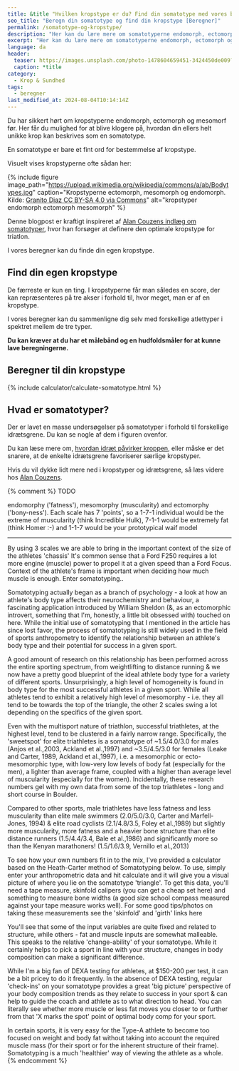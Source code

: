 ```yaml
---
title: &title "️Hvilken kropstype er du? Find din somatotype med vores beregner!"
seo_title: "️Beregn din somatotype og find din kropstype [Beregner]"
permalink: /somatotype-og-kropstype/
description: "Her kan du lære mere om somatotyperne endomorph, ectomorph og mesomorph. I vores beregner kan du find finde ud af, hvilken kropstype du er."
excerpt: "Her kan du lære mere om somatotyperne endomorph, ectomorph og mesomorph. I vores beregner kan du find finde ud af, hvilken kropstype du er."
language: da
header:
  teaser: https://images.unsplash.com/photo-1478604659451-3424450de009?ixlib=rb-1.2.1&ixid=MnwxMjA3fDB8MHxwaG90by1wYWdlfHx8fGVufDB8fHx8&auto=format&fit=crop&h=300&w=400&q=10
  caption: *title
category:
  - Krop & Sundhed
tags:
  - beregner
last_modified_at: 2024-08-04T10:14:14Z
---
```


Du har sikkert hørt om kropstyperne endomorph, ectomorph og mesomorf før. Her får du mulighed for at blive klogere på, hvordan din ellers helt unikke krop kan beskrives som en somatotype.

En somatotype er bare et fint ord for bestemmelse af kropstype.

Visuelt vises kropstyperne ofte sådan her:

{% include figure image_path="https://upload.wikimedia.org/wikipedia/commons/a/ab/Bodytypes.jpg" caption="Kropstyperne ectomorph, mesomorph og endomorph. Kilde: [Granito Diaz CC BY-SA 4.0 via Commons](https://commons.wikimedia.org/wiki/File:Bodytypes.jpg#/media/File:Bodytypes.jpg)" alt="kropstyper endomorph ectomorph mesomorph" %}

Denne blogpost er kraftigt inspireret af [Alan Couzens indlæg om somatotyper](https://www.alancouzens.com/blog/somatotype.html), hvor han forsøger at definere den optimale kropstype for triatlon.

I vores beregner kan du finde din egen kropstype.

## Find din egen kropstype

De færreste er kun en ting. I kropstyperne får man således en score, der kan repræsenteres på tre akser i forhold til, hvor meget, man er af en kropstype.

I vores beregner kan du sammenligne dig selv med forskellige atlettyper i spektret mellem de tre typer.

**Du kan  kræver at du har et målebånd og en hudfoldsmåler for at kunne lave beregningerne.**

## Beregner til din kropstype

{% include calculator/calculate-somatotype.html %}

## Hvad er somatotyper?

Der er lavet en masse undersøgelser på somatotyper i forhold til forskellige idrætsgrene. Du kan se nogle af dem i figuren ovenfor.

Du kan læse mere om, [hvordan idræt påvirker kroppen](/sportsgrene-paavirker-kroppen/), eller måske er det snarere, at de enkelte idrætsgrene favoriserer særlige kropstyper.

Hvis du vil dykke lidt mere ned i kropstyper og idrætsgrene, så læs videre hos [Alan Couzens](https://www.alancouzens.com/blog/somatotype.html).

{% comment %}
TODO

 endomorphy ('fatness'), mesomorphy (muscularity) and ectomorphy ('bony-ness'). Each scale has 7 'points', so a 1-7-1 individual would be the extreme of muscularity (think Incredible Hulk), 7-1-1 would be extremely fat (think Homer :-) and 1-1-7 would be your prototypical waif model
***

By using 3 scales we are able to bring in the important context of the size of the athletes 'chassis' It's common sense that a Ford F250 requires a lot more engine (muscle) power to propel it at a given speed than a Ford Focus. Context of the athlete's frame is important when deciding how much muscle is enough. Enter somatotyping..

Somatotyping actually began as a branch of psychology - a look at how an athlete's body type affects their neurochemistry and behaviour, a fascinating application introduced by William Sheldon (&, as an ectomorphic introvert, something that I'm, honestly, a little bit obsessed with) touched on here. While the initial use of somatotyping that I mentioned in the article has since lost favor, the process of somatotyping is still widely used in the field of sports anthropometry to identify the relationship between an athlete's body type and their potential for success in a given sport.

A good amount of research on this relationship has been performed across the entire sporting spectrum, from weightlifting to distance running & we now have a pretty good blueprint of the ideal athlete body type for a variety of different sports. Unsurprisingly, a high level of homogeneity is found in body type for the most successful athletes in a given sport. While all athletes tend to exhibit a relatively high level of mesomorphy - i.e. they all tend to be towards the top of the triangle, the other 2 scales swing a lot depending on the specifics of the given sport.

Even with the multisport nature of triathlon, successful triathletes, at the highest level, tend to be clustered in a fairly narrow range. Specifically, the 'sweetspot' for elite triathletes is a somatotype of ~1.5/4.0/3.0 for males (Anjos et al.,2003, Ackland et al.,1997) and ~3.5/4.5/3.0 for females (Leake and Carter, 1989, Ackland et al.,1997), i.e. a mesomorphic or ecto-mesomorphic type, with low-very low levels of body fat (especially for the men), a lighter than average frame, coupled with a higher than average level of muscularity (especially for the women). Incidentally, these research numbers gel with my own data from some of the top triathletes - long and short course in Boulder.

Compared to other sports, male triathletes have less fatness and less muscularity than elite male swimmers (2.0/5.0/3.0, Carter and Marfell-Jones, 1994) & elite road cyclists (2.1/4.8/3.5, Foley et al.,1989) but slightly more muscularity, more fatness and a heavier bone structure than elite distance runners (1.5/4.4/3.4, Bale et al.,1986) and significantly more so than the Kenyan marathoners! (1.5/1.6/3.9, Vernillo et al.,2013)

To see how your own numbers fit in to the mix, I've provided a calculator based on the Heath-Carter method of Somatotyping below. To use, simply enter your anthropometric data and hit calculate and it will give you a visual picture of where you lie on the somatotype 'triangle'. To get this data, you'll need a tape measure, skinfold calipers (you can get a cheap set here) and something to measure bone widths (a good size school compass measured against your tape measure works well). For some good tips/photos on taking these measurements see the 'skinfold' and 'girth' links here

You'll see that some of the input variables are quite fixed and related to structure, while others - fat and muscle inputs are somewhat malleable. This speaks to the relative 'change-ability' of your somatotype. While it certainly helps to pick a sport in line with your structure, changes in body composition can make a significant difference.

While I'm a big fan of DEXA testing for athletes, at $150-200 per test, it can be a bit pricey to do it frequently. In the absence of DEXA testing, regular 'check-ins' on your somatotype provides a great 'big picture' perspective of your body composition trends as they relate to success in your sport & can help to guide the coach and athlete as to what direction to head. You can literally see whether more muscle or less fat moves you closer to or further from that 'X marks the spot' point of optimal body comp for your sport.

In certain sports, it is very easy for the Type-A athlete to become too focused on weight and body fat without taking into account the required muscle mass (for their sport or for the inherent structure of their frame). Somatotyping is a much 'healthier' way of viewing the athlete as a whole.
{% endcomment %}
